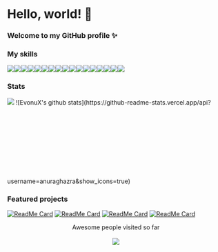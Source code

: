 # Hello, world! 👋

### Welcome to my GitHub profile ✨

### My skills

<img src="https://img.shields.io/badge/html5%20-%23E34F26.svg?&style=for-the-badge&logo=html5&logoColor=white" /><img src="https://img.shields.io/badge/css3%20-%231572B6.svg?&style=for-the-badge&logo=css3&logoColor=white" /><img src="https://img.shields.io/badge/SASS%20-hotpink.svg?&style=for-the-badge&logo=SASS&logoColor=white" /><img src="https://img.shields.io/badge/javascript%20-%23323330.svg?&style=for-the-badge&logo=javascript&logoColor=%23F7DF1E" /><img src="https://img.shields.io/badge/typescript%20-%23007ACC.svg?&style=for-the-badge&logo=typescript&logoColor=white" /><img src="https://img.shields.io/badge/node.js%20-%2343853D.svg?&style=for-the-badge&logo=node.js&logoColor=white" /><img src="https://img.shields.io/badge/express.js%20-%23404d59.svg?&style=for-the-badge" /><img src ="https://img.shields.io/badge/MongoDB-%234ea94b.svg?&style=for-the-badge&logo=mongodb&logoColor=white"/><img src="https://img.shields.io/badge/react%20-%2320232a.svg?&style=for-the-badge&logo=react&logoColor=%2361DAFB" /><img src="https://img.shields.io/badge/react_native%20-%2320232a.svg?&style=for-the-badge&logo=react&logoColor=%2361DAFB" /><img src="https://img.shields.io/badge/vuejs%20-%2335495e.svg?&style=for-the-badge&logo=vue.js&logoColor=%234FC08D" /><img src="https://img.shields.io/badge/angular%20-%23DD0031.svg?&style=for-the-badge&logo=angular&logoColor=white" /><img src="https://img.shields.io/badge/tailwindcss%20-%2338B2AC.svg?&style=for-the-badge&logo=tailwind-css&logoColor=white" /><img src="https://img.shields.io/badge/jquery%20-%230769AD.svg?&style=for-the-badge&logo=jquery&logoColor=white" /><img src="https://img.shields.io/badge/webpack%20-%238DD6F9.svg?&style=for-the-badge&logo=webpack&logoColor=black" /><img src="https://img.shields.io/badge/git%20-%23F05033.svg?&style=for-the-badge&logo=git&logoColor=white" /><img src="https://img.shields.io/badge/github%20-%23121011.svg?&style=for-the-badge&logo=github&logoColor=white" />

### Stats
<img src="https://github-readme-stats.vercel.app/api?username=anuraghazra&show_icons=true" />
![EvonuX's github stats](https://github-readme-stats.vercel.app/api?username=anuraghazra&show_icons=true)
<img height="180em" data-canonical-src="https://github-readme-stats.vercel.app/api?username=EvonuX&show_icons=true&count_private=true" style="max-width:100%;">

### Featured projects

[![ReadMe Card](https://github-readme-stats.vercel.app/api/pin/?username=EvonuX&repo=React-Dad-Jokes-v2)](https://github.com/EvonuX/React-Dad-Jokes-v2)
[![ReadMe Card](https://github-readme-stats.vercel.app/api/pin/?username=EvonuX&repo=react-rest-countries)](https://github.com/EvonuX/react-rest-countries)
[![ReadMe Card](https://github-readme-stats.vercel.app/api/pin/?username=EvonuX&repo=Vue-Movies)](https://github.com/EvonuX/Vue-Movies)
[![ReadMe Card](https://github-readme-stats.vercel.app/api/pin/?username=EvonuX&repo=my-unsplash-vue)](https://github.com/EvonuX/my-unsplash-vue)

<p align="center"> 
  Awesome people visited so far<br><br>
  <img src="https://profile-counter.glitch.me/EvonuX/count.svg" />
</p>
